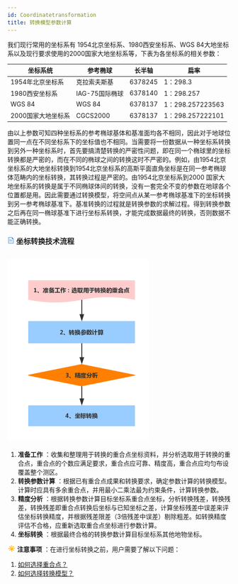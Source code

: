 ```yaml
---
id: Coordinatetransformation
title: 转换模型参数计算
---
```

  

我们现行常用的坐标系有 1954北京坐标系、1980西安坐标系、WGS 84大地坐标系以及现行要求使用的2000国家大地坐标系等，下表为各坐标系的相关参数：

坐标系统 | 参考椭球 | 长半轴 | 扁率  
---|---|---|---  
1954年北京坐标系 | 克拉索夫斯基 | 6378245 | 1：298.3  
1980西安坐标系 | IAG-75国际椭球 | 6378140 | 1：298.257  
WGS 84 | WGS 84 | 6378137 | 1：298.257223563  
2000国家大地坐标系 | CGCS2000 | 6378137 | 1：298.257222101  

由以上参数可知四种坐标系的参考椭球基体和基准面均各不相同，因此对于地球位置同一点在不同坐标系下的坐标值也不相同。当需要将一份数据从一种坐标系转换到另外一种坐标系时，首先要搞清楚转换的严密性问题，即在同一个椭球里的坐标转换都是严密的，而在不同的椭球之间的转换这时不严密的。例如，由1954北京坐标系的大地坐标转换到1954北京坐标系的高斯平面直角坐标是在同一参考椭球体范畴内的坐标转换，其转换过程是严密的。由1954北京坐标系到2000
国家大地坐标系的转换是属于不同椭球体间的转换，没有一套完全不变的参数在地球各个位置都是用。因此需要通过转换模型，将空间点从某一参考椭球基准下的坐标转换到另一参考椭球基准下。基准转换的过程就是转换参数的求解过程。得到转换参数之后再在同一椭球基准下进行坐标系转换，才能完成数据最终的转换，否则数据不能正确转换。

### ![](../../img/read.gif) 坐标转换技术流程

![](img/FlowChart.png)  
---  
  1. **准备工作** ：收集和整理用于转换的重合点坐标资料，并分析选取用于转换的重合点，重合点的个数应满足要求，重合点应可靠、精度高，重合点应均匀布设覆盖整个测区。 
  2. **转换参数计算** ：根据已有重合点成果和转换要求，确定参数计算的转换模型。计算时应具有多余重合点，并用最小二乘法最为约束条件，计算转换参数。 
  3. **精度分析** ：根据转换参数计算目标坐标系重合点坐标，分析转换残差，转换残差，转换残差即重合点转换后坐标与已知坐标之差，计算坐标残差中误差来评估坐标转换精度，并根据残差限差（3倍残差中误差）剔除粗差。如转换精度评估不合格，应重新选取重合点坐标进行参数计算。
  4. **坐标转换** ：根据最终合格的转换参数计算目标坐标系其他地物坐标。

![](../../img/note.png)**注意事项** ：在进行坐标转换之前，用户需要了解以下问题：

  1. [如何选择重合点？](TransformationParaStep>)
  2. [如何选择转换模型？](TransformationModel)

